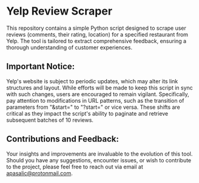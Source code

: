 # Yelp Review Scraper

This repository contains a simple Python script designed to scrape user reviews (comments, their rating, location) for a specified restaurant from Yelp. The tool is tailored to extract comprehensive feedback, ensuring a thorough understanding of customer experiences.

## Important Notice:
Yelp's website is subject to periodic updates, which may alter its link structures and layout. While efforts will be made to keep this script in sync with such changes, users are encouraged to remain vigilant. Specifically, pay attention to modifications in URL patterns, such as the transition of parameters from "&start=" to "?start=" or vice versa. These shifts are critical as they impact the script's ability to paginate and retrieve subsequent batches of 10 reviews.

## Contributions and Feedback:
Your insights and improvements are invaluable to the evolution of this tool. Should you have any suggestions, encounter issues, or wish to contribute to the project, please feel free to reach out via email at apasalic@protonmail.com.


